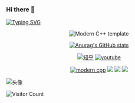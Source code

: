 ### Hi there 👋
<a href="https://git.io/typing-svg"><img src="https://readme-typing-svg.demolab.com?font=Roboto&weight=700&size=23&duration=4000&pause=1000&color=31D4D4E3&center=%E7%9C%9F%E7%9A%84&vCenter=%E9%94%99%E8%AF%AF%E7%9A%84&repeat=%E7%9C%9F%E7%9A%84&random=%E7%9C%9F%E7%9A%84&width=435&lines=Just+like+the+best+of+times.+%F0%9F%99%82;%E6%81%B0%E4%BC%BC%E6%97%B6%E5%85%89%E6%9C%80%E7%BE%8E%E6%97%B6...%F0%9F%8D%80" alt="Typing SVG" /></a>

<div id="title" align=center>

![Modern C++ template][github-sub-title:img]

[![Anurag's GitHub stats](https://github-readme-stats.vercel.app/api?username=Kyozoyh&show_icons=true&theme=tokyonight)](https://b23.tv/iEJTnPp)

[![知乎](https://img.shields.io/badge/%E7%9F%A5%E4%B9%8E-mq%E7%99%BD-yello)](https://www.zhihu.com/people/o4ze4r)
[![youtube](https://img.shields.io/badge/video-YouTube-red)](https://www.youtube.com/channel/UCey35Do4RGewqr-6EiaCJrg)

[![modern cpp](https://img.shields.io/badge/code-Modern%20C++-blue)](https://learn.microsoft.com/zh-cn/cpp/cpp/welcome-back-to-cpp-modern-cpp) 
![](https://img.shields.io/badge/讨厌-学习-yellow) 
![](https://img.shields.io/badge/性格-开朗-red) 
![](https://img.shields.io/badge/爱好-二次元-red)

</div>

![头像](![887b9e5f14a83da0ab2c0cfc8a2c7d2](https://github.com/Kyozoyh/Kyozoyh/assets/144031274/f831f779-034c-43cc-8595-02beab8026b4)
)

![Visitor Count](https://profile-counter.glitch.me/Kyozoyh/count.svg)

[github-sub-title:img]: https://readme-typing-svg.herokuapp.com?font=Segoe+Script&center=true&lines=Kyozoyh.
